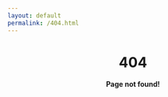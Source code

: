 ```yaml
---
layout: default
permalink: /404.html
---
```


<div style="text-align: center;">
  <h1>404</h1>
  <b>Page not found!</b>
</div>
